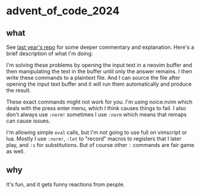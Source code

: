 # advent_of_code_2024

## what

See [last year's repo](https://github.com/benlubas/advent_of_code_2023) for some deeper commentary
and explanation. Here's a brief description of what I'm doing:

I'm solving these problems by opening the input text in a neovim buffer and then manipulating the
text in the buffer until only the answer remains. I then write these commands to a plaintext file.
And I can source the file after opening the input text buffer and it will run them automatically and
produce the result.

These exact commands might not work for you. I'm using noice.nvim which deals with the press enter
menu, which I think causes things to fail. I also don't always use `:norm!` sometimes I use `:norm`
which means that remaps can cause issues.

I'm allowing simple `eval` calls, but I'm not going to use full on vimscript or lua. Mostly I use
`:norm!`, `:let` to "record" macros to registers that I later play, and `:s` for substitutions. But
of course other `:` commands are fair game as well.

## why

It's fun, and it gets funny reactions from people.
